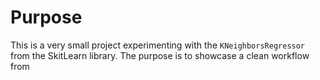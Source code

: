 # Purpose
This is a very small project experimenting with the ```KNeighborsRegressor``` from the SkitLearn library.
The purpose is to showcase a clean workflow from
